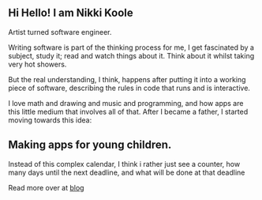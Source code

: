 

## Hi Hello! I am Nikki Koole

Artist turned software engineer.  

Writing software is part of the thinking process for me,
I get fascinated by a subject, study it; read and watch things about it.
Think about it whilst taking very hot showers.  

But the real understanding, I think, happens after putting it into a working piece of software, describing the rules in code that runs and is interactive.

I love math and drawing and music and programming, and how apps are this little medium that involves all of that. After I became a father, I started moving towards this idea:

## Making apps for young children.

Instead of this complex calendar, I think i rather just see a counter, how many days until the next deadline, and what will be done at that deadline



Read more over at [blog](/blog)
